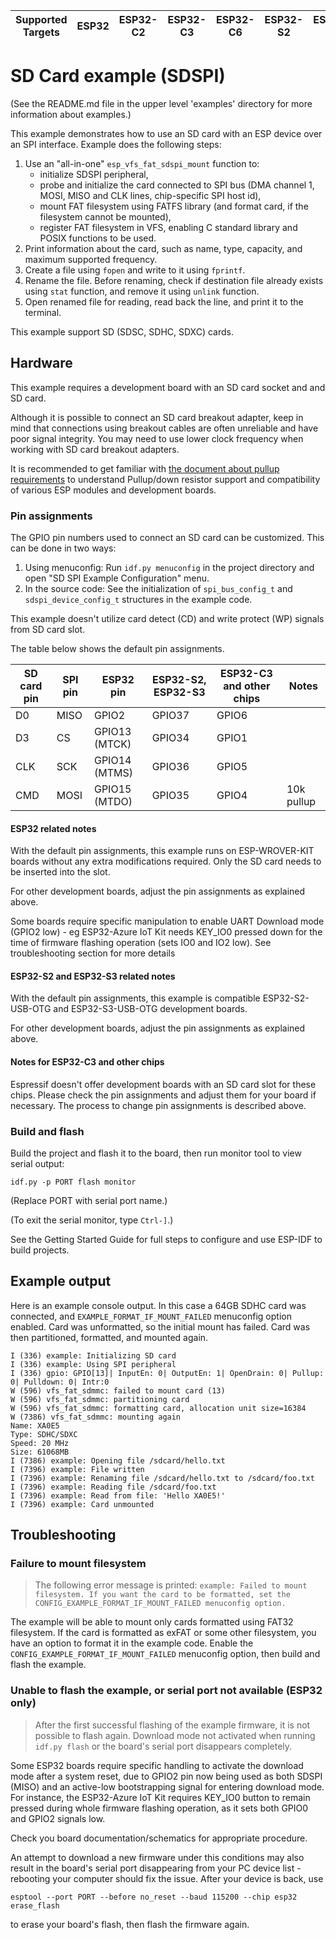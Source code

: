 | Supported Targets | ESP32 | ESP32-C2 | ESP32-C3 | ESP32-C6 | ESP32-S2 | ESP32-S3 |
| ----------------- | ----- | -------- | -------- | -------- | -------- | -------- |

# SD Card example (SDSPI)

(See the README.md file in the upper level 'examples' directory for more information about examples.)

This example demonstrates how to use an SD card with an ESP device over an SPI interface. Example does the following steps:

1. Use an "all-in-one" `esp_vfs_fat_sdspi_mount` function to:
    - initialize SDSPI peripheral,
    - probe and initialize the card connected to SPI bus (DMA channel 1, MOSI, MISO and CLK lines, chip-specific SPI host id),
    - mount FAT filesystem using FATFS library (and format card, if the filesystem cannot be mounted),
    - register FAT filesystem in VFS, enabling C standard library and POSIX functions to be used.
2. Print information about the card, such as name, type, capacity, and maximum supported frequency.
3. Create a file using `fopen` and write to it using `fprintf`.
4. Rename the file. Before renaming, check if destination file already exists using `stat` function, and remove it using `unlink` function.
5. Open renamed file for reading, read back the line, and print it to the terminal.

This example support SD (SDSC, SDHC, SDXC) cards.

## Hardware

This example requires a development board with an SD card socket and and SD card.

Although it is possible to connect an SD card breakout adapter, keep in mind that connections using breakout cables are often unreliable and have poor signal integrity. You may need to use lower clock frequency when working with SD card breakout adapters.

It is recommended to get familiar with [the document about pullup requirements](https://docs.espressif.com/projects/esp-idf/en/latest/api-reference/peripherals/sd_pullup_requirements.html) to understand Pullup/down resistor support and compatibility of various ESP modules and development boards.

### Pin assignments

The GPIO pin numbers used to connect an SD card can be customized. This can be done in two ways:

1. Using menuconfig: Run `idf.py menuconfig` in the project directory and open "SD SPI Example Configuration" menu.
2. In the source code: See the initialization of ``spi_bus_config_t`` and ``sdspi_device_config_t`` structures in the example code.

This example doesn't utilize card detect (CD) and write protect (WP) signals from SD card slot.

The table below shows the default pin assignments.

SD card pin | SPI pin | ESP32 pin     | ESP32-S2, ESP32-S3 | ESP32-C3 and other chips  |  Notes
------------|---------|---------------|--------------------|---------------------------|-------------
 D0         | MISO    | GPIO2         | GPIO37             | GPIO6                     |
 D3         | CS      | GPIO13 (MTCK) | GPIO34             | GPIO1                     |
 CLK        | SCK     | GPIO14 (MTMS) | GPIO36             | GPIO5                     |
 CMD        | MOSI    | GPIO15 (MTDO) | GPIO35             | GPIO4                     |  10k pullup


#### ESP32 related notes

With the default pin assignments, this example runs on ESP-WROVER-KIT boards without any extra modifications required. Only the SD card needs to be inserted into the slot.

For other development boards, adjust the pin assignments as explained above.

Some boards require specific manipulation to enable UART Download mode (GPIO2 low) - eg ESP32-Azure IoT Kit needs KEY_IO0 pressed down for the time of firmware flashing operation (sets IO0 and IO2 low). See troubleshooting section for more details

#### ESP32-S2 and ESP32-S3 related notes

With the default pin assignments, this example is compatible ESP32-S2-USB-OTG and ESP32-S3-USB-OTG development boards.

For other development boards, adjust the pin assignments as explained above.

#### Notes for ESP32-C3 and other chips

Espressif doesn't offer development boards with an SD card slot for these chips. Please check the pin assignments and adjust them for your board if necessary. The process to change pin assignments is described above.

### Build and flash

Build the project and flash it to the board, then run monitor tool to view serial output:

```
idf.py -p PORT flash monitor
```

(Replace PORT with serial port name.)

(To exit the serial monitor, type ``Ctrl-]``.)

See the Getting Started Guide for full steps to configure and use ESP-IDF to build projects.


## Example output

Here is an example console output. In this case a 64GB SDHC card was connected, and `EXAMPLE_FORMAT_IF_MOUNT_FAILED` menuconfig option enabled. Card was unformatted, so the initial mount has failed. Card was then partitioned, formatted, and mounted again.

```
I (336) example: Initializing SD card
I (336) example: Using SPI peripheral
I (336) gpio: GPIO[13]| InputEn: 0| OutputEn: 1| OpenDrain: 0| Pullup: 0| Pulldown: 0| Intr:0
W (596) vfs_fat_sdmmc: failed to mount card (13)
W (596) vfs_fat_sdmmc: partitioning card
W (596) vfs_fat_sdmmc: formatting card, allocation unit size=16384
W (7386) vfs_fat_sdmmc: mounting again
Name: XA0E5
Type: SDHC/SDXC
Speed: 20 MHz
Size: 61068MB
I (7386) example: Opening file /sdcard/hello.txt
I (7396) example: File written
I (7396) example: Renaming file /sdcard/hello.txt to /sdcard/foo.txt
I (7396) example: Reading file /sdcard/foo.txt
I (7396) example: Read from file: 'Hello XA0E5!'
I (7396) example: Card unmounted
```

## Troubleshooting

### Failure to mount filesystem

> The following error message is printed: `example: Failed to mount filesystem. If you want the card to be formatted, set the CONFIG_EXAMPLE_FORMAT_IF_MOUNT_FAILED menuconfig option.`

The example will be able to mount only cards formatted using FAT32 filesystem. If the card is formatted as exFAT or some other filesystem, you have an option to format it in the example code. Enable the `CONFIG_EXAMPLE_FORMAT_IF_MOUNT_FAILED` menuconfig option, then build and flash the example.


### Unable to flash the example, or serial port not available (ESP32 only)

> After the first successful flashing of the example firmware, it is not possible to flash again. Download mode not activated when running `idf.py flash` or the board's serial port disappears completely.

Some ESP32 boards require specific handling to activate the download mode after a system reset, due to GPIO2 pin now being used as both SDSPI (MISO) and an active-low bootstrapping signal for entering download mode. For instance, the ESP32-Azure IoT Kit requires KEY_IO0 button to remain pressed during whole firmware flashing operation, as it sets both GPIO0 and GPIO2 signals low.

Check you board documentation/schematics for appropriate procedure.

An attempt to download a new firmware under this conditions may also result in the board's serial port disappearing from your PC device list - rebooting your computer should fix the issue. After your device is back, use

`esptool --port PORT --before no_reset --baud 115200 --chip esp32 erase_flash`

to erase your board's flash, then flash the firmware again.
